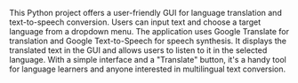 This Python project offers a user-friendly GUI for language translation and text-to-speech conversion. Users can input text and choose a target language from a dropdown menu. The application uses Google Translate for translation and Google Text-to-Speech for speech synthesis. It displays the translated text in the GUI and allows users to listen to it in the selected language. With a simple interface and a "Translate" button, it's a handy tool for language learners and anyone interested in multilingual text conversion.
